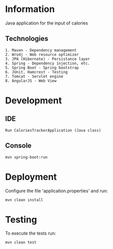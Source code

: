 # Information
Java application for the input of calories

## Technologies
	1. Maven - Dependency management
	2. Wro4j - Web resource optimizer
	3. JPA (Hibernate) - Persistance layer
	4. Spring - Dependency injection, etc.
	5. Spring Boot - Spring bootstrap
	6. JUnit, Hamcrest - Testing
	7. Tomcat - Servlet engine
	8. AngularJS - Web View

# Development

## IDE
	Run CaloriesTrackerApplication (Java class)

## Console
	mvn spring-boot:run


# Deployment
Configure the file 'application.properties' and run:

	mvn clean install

# Testing
To execute the tests run:

	mvn clean test